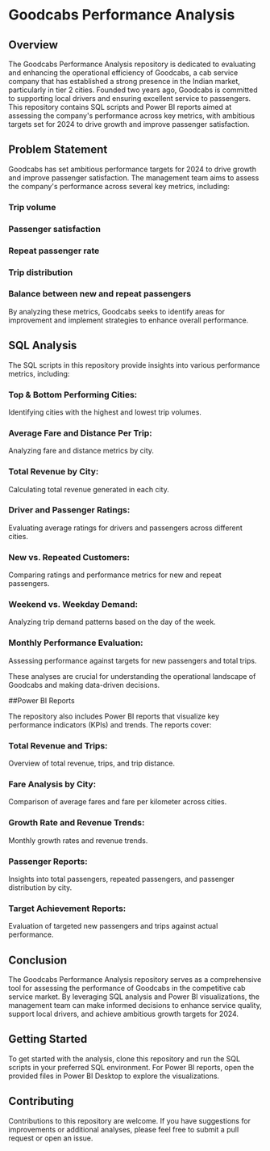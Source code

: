 # Goodcabs Performance Analysis

## Overview

The Goodcabs Performance Analysis repository is dedicated to evaluating and enhancing the operational efficiency of Goodcabs, a cab service company that has established a strong presence in the Indian market, particularly in tier 2 cities. Founded two years ago, Goodcabs is committed to supporting local drivers and ensuring excellent service to passengers. This repository contains SQL scripts and Power BI reports aimed at assessing the company's performance across key metrics, with ambitious targets set for 2024 to drive growth and improve passenger satisfaction.

## Problem Statement

Goodcabs has set ambitious performance targets for 2024 to drive growth and improve passenger satisfaction. The management team aims to assess the company's performance across several key metrics, including:

### Trip volume

### Passenger satisfaction

### Repeat passenger rate

### Trip distribution

### Balance between new and repeat passengers

By analyzing these metrics, Goodcabs seeks to identify areas for improvement and implement strategies to enhance overall performance.

## SQL Analysis

The SQL scripts in this repository provide insights into various performance metrics, including:

### Top & Bottom Performing Cities:
 Identifying cities with the highest and lowest trip volumes.

### Average Fare and Distance Per Trip: 
Analyzing fare and distance metrics by city.

### Total Revenue by City: 
Calculating total revenue generated in each city.

### Driver and Passenger Ratings: 
Evaluating average ratings for drivers and passengers across different cities.

### New vs. Repeated Customers:
Comparing ratings and performance metrics for new and repeat passengers.

### Weekend vs. Weekday Demand: 
Analyzing trip demand patterns based on the day of the week.

### Monthly Performance Evaluation: 
Assessing performance against targets for new passengers and total trips.

These analyses are crucial for understanding the operational landscape of Goodcabs and making data-driven decisions.

##Power BI Reports

The repository also includes Power BI reports that visualize key performance indicators (KPIs) and trends. The reports cover:

### Total Revenue and Trips: 
Overview of total revenue, trips, and trip distance.

### Fare Analysis by City: 
Comparison of average fares and fare per kilometer across cities.

### Growth Rate and Revenue Trends:
Monthly growth rates and revenue trends.

### Passenger Reports:
Insights into total passengers, repeated passengers, and passenger distribution by city.

### Target Achievement Reports:
Evaluation of targeted new passengers and trips against actual performance.


## Conclusion

The Goodcabs Performance Analysis repository serves as a comprehensive tool for assessing the performance of Goodcabs in the competitive cab service market. By leveraging SQL analysis and Power BI visualizations, the management team can make informed decisions to enhance service quality, support local drivers, and achieve ambitious growth targets for 2024.

## Getting Started

To get started with the analysis, clone this repository and run the SQL scripts in your preferred SQL environment. For Power BI reports, open the provided files in Power BI Desktop to explore the visualizations.

## Contributing
Contributions to this repository are welcome. If you have suggestions for improvements or additional analyses, please feel free to submit a pull request or open an issue.


